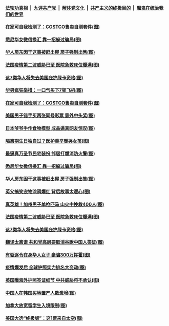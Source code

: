 ####  [法轮功真相](../../../../basic/blob/master/README.md?t=10270231) &nbsp;|&nbsp; [九评共产党](../../../../9ping.md/blob/master/README.md?t=10270231) &nbsp;|&nbsp; [解体党文化](../../../../jtdwh.md/blob/master/README.md?t=10270231)  &nbsp;|&nbsp; [共产主义的终极目的](../../../../gczydzjmd.md/blob/master/README.md?t=10270231) &nbsp;|&nbsp; [魔鬼在统治我们的世界](../../../../mgztzwmdsj.md/blob/master/README.md?t=10270231) 

#### [在家可自我检测了：COSTCO售卖自测套件(图)](../pages/p3/950488.md?t=10270231) 


#### [悉尼华女微信换汇 靠一招躲过骗局(图)](../pages/p3/950316.md?t=10270231) 

#### [华人房东因干这事被赶出屋 房子强制出售(图)](../pages/p3/950312.md?t=10270231) 

#### [法国疫情第二波威胁已至 医院急救床位爆满(图)](../pages/p3/950323.md?t=10270231) 

#### [这7类华人将失去美国庇护绿卡资格(图)](../pages/p3/950322.md?t=10270231) 

#### [华男疯狂举措：一口气买下7架飞机(图)](../pages/p3/950495.md?t=10270231) 

#### [在家可自我检测了：COSTCO售卖自测套件(图)](../pages/p3/950488.md?t=10270231) 

#### [美国男子错手买两张同号彩票 意外中头奖(图)](../pages/p3/950433.md?t=10270231) 

#### [日本爷爷手作食物模型 成品逼真网友惊叹(图)](../pages/p3/950418.md?t=10270231) 

#### [隔离期生日独自过？医护善举暖哭女孩(图)](../pages/p3/950415.md?t=10270231) 


#### [最逼真万圣节民宅装扮 邻居打爆消防火警(图)](../pages/p3/950370.md?t=10270231) 

#### [悉尼华女微信换汇 靠一招躲过骗局(图)](../pages/p3/950316.md?t=10270231) 

#### [华人房东因干这事被赶出屋 房子强制出售(图)](../pages/p3/950312.md?t=10270231) 

#### [英父搞笑宠物涂鸦爆红 背后故事太暖心(图)](../pages/p3/950344.md?t=10270231) 

#### [真英雄！加州男子单枪匹马 山火中挽救400人(图)](../pages/p3/950340.md?t=10270231) 

#### [法国疫情第二波威胁已至 医院急救床位爆满(图)](../pages/p3/950323.md?t=10270231) 

#### [这7类华人将失去美国庇护绿卡资格(图)](../pages/p3/950322.md?t=10270231) 

#### [翻译太离谱 共和党高层要取消谷歌中国人签证(图)](../pages/p3/950319.md?t=10270231) 

#### [有驱逐令在身华人女子 豪骗300万挥霍(图)](../pages/p3/950282.md?t=10270231) 

#### [疫情爆发后 全球护照实力排名大变动(图)](../pages/p3/950304.md?t=10270231) 

#### [英国曝海外护照签证细节 中共威胁将不承认(图)](../pages/p3/950215.md?t=10270231) 

#### [中国人在韩国买地置产人数激增(图)](../pages/p3/950212.md?t=10270231) 

#### [加拿大放宽留学生入境限制(图)](../pages/p3/950213.md?t=10270231) 

#### [美国大选“终极版”：这1票来自太空(图)](../pages/p3/950189.md?t=10270231) 

